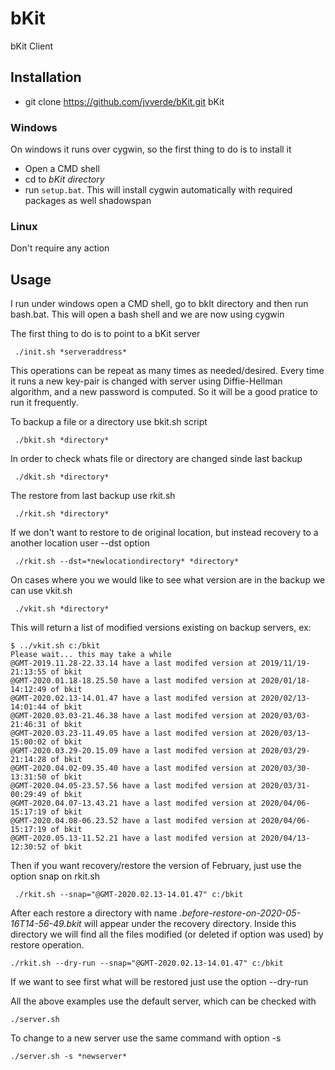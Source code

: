 # bKit
bKit Client

## Installation
- git clone https://github.com/jvverde/bKit.git bKit

### Windows
On windows it runs over cygwin, so the first thing to do is to install it
- Open a CMD shell 
- cd to *bKit directory*
- run ``setup.bat``. This will install cygwin automatically with required packages as well shadowspan

### Linux
  Don't require any action

## Usage
I run under windows open a CMD shell, go to bkIt directory and then run bash.bat.
This will open a bash shell and we are now using cygwin

The first thing to do is to point to a bKit server

`` ./init.sh *serveraddress*``

This operations can be repeat as many times as needed/desired. Every time it runs a new key-pair is changed with server using Diffie-Hellman algorithm, and a new password is computed. So it will be a good pratice to run it frequently.

To backup a file or a directory use bkit.sh script

`` ./bkit.sh *directory*``

In order to check whats file or directory are changed sinde last backup

`` ./dkit.sh *directory*``

The restore from last backup use rkit.sh

`` ./rkit.sh *directory*``

If we don't want to restore to de original location, but instead recovery to a another location user --dst option 

`` ./rkit.sh --dst=*newlocationdirectory* *directory*``

On cases where you we would like to see what version are in the backup we can use vkit.sh

`` ./vkit.sh *directory*``

This will return a list of modified versions existing on backup servers, ex:

  ```
  $ ../vkit.sh c:/bkit
  Please wait... this may take a while
  @GMT-2019.11.28-22.33.14 have a last modifed version at 2019/11/19-21:13:55 of bkit
  @GMT-2020.01.18-18.25.50 have a last modifed version at 2020/01/18-14:12:49 of bkit
  @GMT-2020.02.13-14.01.47 have a last modifed version at 2020/02/13-14:01:44 of bkit
  @GMT-2020.03.03-21.46.38 have a last modifed version at 2020/03/03-21:46:31 of bkit
  @GMT-2020.03.23-11.49.05 have a last modifed version at 2020/03/13-15:00:02 of bkit
  @GMT-2020.03.29-20.15.09 have a last modifed version at 2020/03/29-21:14:28 of bkit
  @GMT-2020.04.02-09.35.40 have a last modifed version at 2020/03/30-13:31:50 of bkit
  @GMT-2020.04.05-23.57.56 have a last modifed version at 2020/03/31-00:29:49 of bkit
  @GMT-2020.04.07-13.43.21 have a last modifed version at 2020/04/06-15:17:19 of bkit
  @GMT-2020.04.08-06.23.52 have a last modifed version at 2020/04/06-15:17:19 of bkit
  @GMT-2020.05.13-11.52.21 have a last modifed version at 2020/04/13-12:30:52 of bkit
```

Then if you want recovery/restore the version of February, just use the option snap on rkit.sh

`` ./rkit.sh --snap="@GMT-2020.02.13-14.01.47" c:/bkit``

After each restore a directory with name *.before-restore-on-2020-05-16T14-56-49.bkit* will appear under the recovery directory. Inside this directory we will find all the files modified (or deleted if option was used) by restore operation.

``./rkit.sh --dry-run --snap="@GMT-2020.02.13-14.01.47" c:/bkit``

If we want to see first what will be restored just use the option --dry-run

All the above examples use the default server, which can be checked with

  ``./server.sh``

To change to a new server use the same command with option -s

  ``./server.sh -s *newserver*``